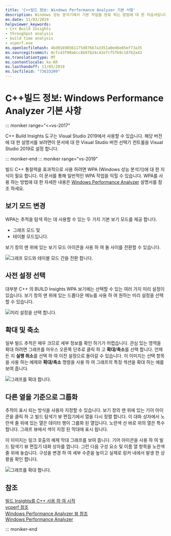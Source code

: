 ```yaml
---
title: 'C++빌드 정보: Windows Performance Analyzer 기본 사항'
description: Windows 성능 분석기에서 기본 작업을 완료 하는 방법에 대 한 자습서입니다.
ms.date: 11/03/2019
helpviewer_keywords:
- C++ Build Insights
- throughput analysis
- build time analysis
- vcperf.exe
ms.openlocfilehash: 4bd91698561175d876b7a3351a0ed6e85ef73a35
ms.sourcegitcommit: 0cfc43f90a6cc8b97b24c42efcf5fb9c18762a42
ms.translationtype: MT
ms.contentlocale: ko-KR
ms.lasthandoff: 11/05/2019
ms.locfileid: "73633209"
---
```

# <a name="c-build-insights-windows-performance-analyzer-basics"></a>C++빌드 정보: Windows Performance Analyzer 기본 사항

::: moniker range="<=vs-2017"

C++ Build Insights 도구는 Visual Studio 2019에서 사용할 수 있습니다. 해당 버전에 대 한 설명서를 보려면이 문서에 대 한 Visual Studio 버전 선택기 컨트롤을 Visual Studio 2019로 설정 합니다.

::: moniker-end
::: moniker range="vs-2019"

빌드 C++ 통찰력을 효과적으로 사용 하려면 WPA (Windows 성능 분석기)에 대 한 지식이 필요 합니다. 이 문서를 통해 일반적인 WPA 작업을 익힐 수 있습니다. WPA를 사용 하는 방법에 대 한 자세한 내용은 [Windows Performance Analyzer](/windows-hardware/test/wpt/windows-performance-analyzer) 설명서를 참조 하세요.

## <a name="change-the-view-mode"></a>보기 모드 변경

WPA는 추적을 탐색 하는 데 사용할 수 있는 두 가지 기본 보기 모드를 제공 합니다.

- 그래프 모드 및
- 테이블 모드입니다.

보기 창의 맨 위에 있는 보기 모드 아이콘을 사용 하 여 둘 사이를 전환할 수 있습니다.

![그래프 모드와 테이블 모드 간을 전환 합니다.](media/wpa-switching-view-mode.gif)

## <a name="select-presets"></a>사전 설정 선택

대부분 C++ 의 BUILD Insights WPA 보기에는 선택할 수 있는 여러 가지 미리 설정이 있습니다. 보기 창의 맨 위에 있는 드롭다운 메뉴를 사용 하 여 원하는 미리 설정을 선택할 수 있습니다.

![미리 설정을 선택 합니다.](media/wpa-presets.png)

## <a name="zoom-in-and-out"></a>확대 및 축소

일부 빌드 추적은 매우 크므로 세부 정보를 확인 하기가 어렵습니다. 관심 있는 영역을 확대 하려면 그래프를 마우스 오른쪽 단추로 클릭 하 고 **확대/축소**를 선택 합니다. 언제 든 지 **실행 취소**를 선택 하 여 이전 설정으로 돌아갈 수 있습니다. 이 이미지는 선택 항목을 사용 하는 예제와 **확대/축소** 명령을 사용 하 여 그래프의 특정 섹션을 확대 하는 예를 보여 줍니다.

![그래프를 확대 합니다.](media/wpa-zooming.gif)

## <a name="group-by-different-columns"></a>다른 열을 기준으로 그룹화

추적이 표시 되는 방식을 사용자 지정할 수 있습니다. 보기 창의 맨 위에 있는 기어 아이콘을 클릭 하 고 빌드 탐색기 뷰 편집기에서 열을 다시 정렬 합니다. 이 대화 상자에서 노란색 줄 위에 있는 열은 데이터 행이 그룹화 된 열입니다. 노란색 선 바로 위의 열은 특수 합니다. 그래프 뷰에서 색이 지정 된 막대에 표시 됩니다.

이 이미지는 링크 호출의 예제 막대 그래프를 보여 줍니다. 기어 아이콘을 사용 하 여 빌드 탐색기 뷰 편집기 대화 상자를 엽니다. 그런 다음 구성 요소 및 이름 열 항목을 노란색 줄 위에 놓습니다. 구성을 변경 하 여 세부 수준을 높이고 실제로 링커 내에서 발생 한 상황을 확인 합니다.

![그래프를 확대 합니다.](media/wpa-grouping.gif)

## <a name="see-also"></a>참조

[빌드 Insights를 C++ 사용 하 여 시작](get-started-with-cpp-build-insights.md)\
[vcperf 참조](vcperf-reference.md)\
[Windows Performance Analyzer 뷰 참조](wpa-views-reference.md)\
[Windows Performance Analyzer](/windows-hardware/test/wpt/windows-performance-analyzer)

::: moniker-end
